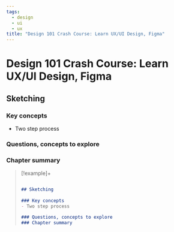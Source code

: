 ```yaml
---
tags:
  - design
  - ui
  - ux
title: "Design 101 Crash Course: Learn UX/UI Design, Figma"
---
```


# Design 101 Crash Course: Learn UX/UI Design, Figma

## Sketching

### Key concepts

- Two step process

### Questions, concepts to explore

### Chapter summary

>[!example]+
>
>```md
>
>## Sketching
>  
>### Key concepts
>- Two step process
>
>### Questions, concepts to explore
>### Chapter summary
>```
